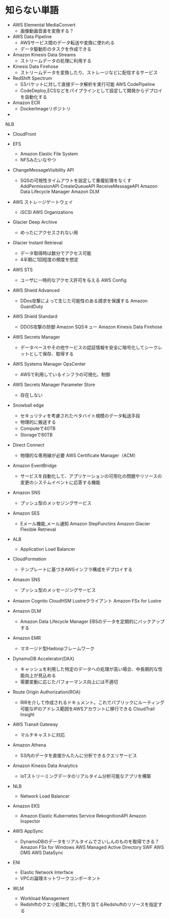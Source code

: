 # 知らない単語

* AWS Elemental MediaConvert
  * 画像動画音楽を変換する？
* AWS Data Pipeline
  * AWSサービス間のデータ転送や変換に使われる
  * データ駆動形のタスクを作成できる
* Amazon Kinesis Data Streams
  * ストリームデータの処理に利用する
* Kinesis Data Firehose
  * ストリームデータを変換したり、ストレージなどに配信するサービス
* RedShift Spectrum
  * S3バケットに対して直接データ解析を実行可能
AWS CodePipeline
  * CodeDeploy,ECSなどをパイプラインとして設定して開発からデプロイを自動化する
* Amazon ECR
  * DockerImageリポジトリ
* 
NLB
* CloudFront

* EFS
  * Amazon Elastic File System
  * NFSみたいなやつ
* ChangeMessageVisibility API
  * SQSの可視性タイムアウトを設定して重複処理をなくす
AddPermissionAPI
CreateQueueAPI
ReceiveMessageAPI
Amazon Data Lifecycle Manager
Amazon DLM
* AWS ストレージゲートウェイ
  * iSCSI
AWS Organizations
* Glacier Deep Archive
  * めったにアクセスされない用

* Glacier Instant Retrieval
  * データ取得時は数分でアクセス可能
  * 4半期に1回程度の頻度を想定
* AWS STS
  * ユーザに一時的なアクセス許可を与える
AWS Config
* AWS Shield Advanced
  * DDos攻撃によって生じた可能性のある請求を保護する
Amazon GuardDuty
* AWS Shield Standard
  * DDOS攻撃の防御
Amazon SQSキュー
Amazon Kinesis Data Firehose
* AWS Secrets Manager
  * データベースやその他サービスの認証情報を安全に暗号化してシークレットとして保存、取得する
* AWS Systems Manager OpsCenter
  * AWSで利用しているインフラの可視化、制御 
* AWS Secrets Manager Parameter Store
  * 存在しない
* Snowball edge
  * セキュリティを考慮されたペタバイト規模のデータ転送手段
  * 物理的に搬送する
  * Computeで40TB
  * Storageで80TB
* Direct Connect
  * 物理的な専用線が必要
AWS Certificate Manager（ACM）
* Amazon EventBridge
  * サービスを自動化して、アプリケーションの可用化の問題やリソースの変更のシステムイベントに応答する機能
* Amazon SNS
  * プッシュ型のメッセジングサービス
* Amazon SES
  * Eメール機能,メール通知
Amazon StepFunctins
Amazon Glacier Flexible Retrieval
* ALB
  * Application Load Balancer
* CloudFormation
  * テンプレートに基づきAWSインフラ構成をデプロイする
* Amason SNS
  * プッシュ型のメッセージングサービス
* Amazon Cognito
CloudHSM
Lustreクライアント
Amazon FSx for Lustre
* Amazon DLM
  * Amazon Data Lifecycle Manager EBSのデータを定期的にバックアップする
* Amazon EMR
  * マネージド型Hadoopフレームワーク
* DynamoDB Accelerator(DAX)
  * キャッシュを利用した特定のデータへの処理が高い場合、中長期的な性能向上が見込める
  * 需要変動に応じたパフォーマンス向上には不適切
* Route Origin Authorization(ROA)
  * RIRを介して作成されるドキュメント。これでパブリックにルーティング可能なIPのアドレス範囲をAWSアカウントに移行できる
CloudTrail Insight
* AWS Transit Gateway
  * マルチキャストに対応
* Amazon Athena
  * S3内のデータを直接かんたんに分析できるクエリサービス
* Amazon Kinesis Data Analytics
  * IoTストリーミングデータのリアルタイム分析可能なアプリを構築
* NLB
  * Network Load Balancer
* Amazon EKS
  * Amazon Elastic Kubernetes Service
RekognitionAPI
Amazon Inspector
* AWS AppSync
  * DynamoDBのデータをリアルタイムでさいしんのものを取得できる？
Amazon FSx for Windows
AWS Managed Active Directory
SWF
AWS DMS
AWS DataSync
* ENI
  * Elastic Network Interface
  * VPCの論理ネットワークコンポーネント
* WLM
  * Workload Management
  * Redshiftのクエリ処理に対して割り当てるRedshuftのリソースを指定する